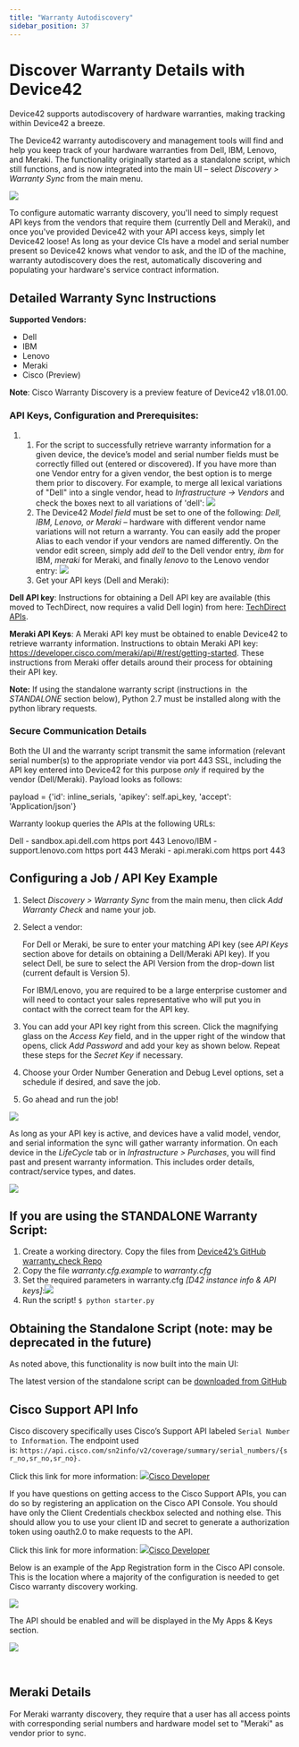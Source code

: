 ```yaml
---
title: "Warranty Autodiscovery"
sidebar_position: 37
---
```


# Discover Warranty Details with Device42

Device42 supports autodiscovery of hardware warranties, making tracking within Device42 a breeze.

The Device42 warranty autodiscovery and management tools will find and help you keep track of your hardware warranties from Dell, IBM, Lenovo, and Meraki. The functionality originally started as a standalone script, which still functions, and is now integrated into the main UI – select _Discovery > Warranty Sync_ from the main menu.

![](/assets/images/WEB-598_warranty-ad-menu-700x346.png)

To configure automatic warranty discovery, you'll need to simply request API keys from the vendors that require them (currently Dell and Meraki), and once you've provided Device42 with your API access keys, simply let Device42 loose! As long as your device CIs have a model and serial number present so Device42 knows what vendor to ask, and the ID of the machine, warranty autodiscovery does the rest, automatically discovering and populating your hardware's service contract information.

## Detailed Warranty Sync Instructions

**Supported Vendors:**

- Dell
- IBM
- Lenovo
- Meraki
- Cisco (Preview)

**Note**: Cisco Warranty Discovery is a preview feature of Device42 v18.01.00.

### API Keys, Configuration and Prerequisites:

1. 1. For the script to successfully retrieve warranty information for a given device, the device’s model and serial number fields must be correctly filled out (entered or discovered). If you have more than one Vendor entry for a given vendor, the best option is to merge them prior to discovery. For example, to merge all lexical variations of "Dell" into a single vendor, head to _Infrastructure -> Vendors_ and check the boxes next to all variations of 'dell': ![](/assets/images/WEB-598_warranty-ad-merge-vendors.png)
    2. The Device42 _Model field_ must be set to one of the following: _Dell, IBM, Lenovo, or Meraki_ – hardware with different vendor name variations will not return a warranty. You can easily add the proper Alias to each vendor if your vendors are named differently. On the vendor edit screen, simply add _dell_ to the Dell vendor entry, _ibm_ for IBM, _meraki_ for Meraki, and finally _lenovo_ to the Lenovo vendor entry: ![](/assets/images/WEB-598_warranty-ad-vendor-change-1-700x523.png)
    3. Get your API keys (Dell and Meraki):

**Dell API key**: Instructions for obtaining a Dell API key are available (this moved to TechDirect, now requires a valid Dell login) from here: [TechDirect APIs](https://techdirect.dell.com/portal/AboutAPIs.aspx).

**Meraki API Keys**: A Meraki API key must be obtained to enable Device42 to retrieve warranty information. Instructions to obtain Meraki API key: https://developer.cisco.com/meraki/api/#/rest/getting-started. These instructions from Meraki offer details around their process for obtaining their API key.

**Note:** If using the standalone warranty script (instructions in  the _STANDALONE_ section below), Python 2.7 must be installed along with the python library requests.

### Secure Communication Details

Both the UI and the warranty script transmit the same information (relevant serial number(s) to the appropriate vendor via port 443 SSL, including the API key entered into Device42 for this purpose _only_ if required by the vendor (Dell/Meraki). Payload looks as follows:

payload = {'id': inline\_serials, 'apikey': self.api\_key, 'accept': 'Application/json'}

Warranty lookup queries the APIs at the following URLs:

Dell - sandbox.api.dell.com https port 443
Lenovo/IBM - support.lenovo.com https port 443
Meraki - api.meraki.com https port 443

## Configuring a Job / API Key Example

1. Select _Discovery > Warranty Sync_ from the main menu, then click _Add Warranty Check_ and name your job.
2. Select a vendor:
    
    For Dell or Meraki, be sure to enter your matching API key (see _API Keys_ section above for details on obtaining a Dell/Meraki API key). If you select Dell, be sure to select the API Version from the drop-down list (current default is Version 5).
    
    For IBM/Lenovo, you are required to be a large enterprise customer and will need to contact your sales representative who will put you in contact with the correct team for the API key.
    
3. You can add your API key right from this screen. Click the magnifying glass on the _Access Key_ field, and in the upper right of the window that opens, click _Add Password_ and add your key as shown below. Repeat these steps for the _Secret Key_ if necessary.
4. Choose your Order Number Generation and Debug Level options, set a schedule if desired, and save the job.
5. Go ahead and run the job!

![](/assets/images/WEB-598_warranty-ad-add-Dell-access-key-700x333.png)

As long as your API key is active, and devices have a valid model, vendor, and serial information the sync will gather warranty information. On each device in the _LifeCycle_ tab or in _Infrastructure > Purchases_, you will find past and present warranty information. This includes order details, contract/service types, and dates.

![](/assets/images/WEB-598_warranty-ad-purchase-support-tab.png)

## If you are using the STANDALONE Warranty Script:

1. Create a working directory. Copy the files from [Device42’s GitHub warranty\_check Repo](https://github.com/device42/warranty_check/)
2. Copy the file _warranty.cfg.example_ to _warranty.cfg_
3. Set the required parameters in warranty.cfg _\[D42 instance info & API keys\]_:![](/assets/images/WEB-598_warranty-ad-standalone-script-700x334.png)
4. Run the script! `$ python starter.py`

## Obtaining the Standalone Script (note: may be deprecated in the future)

As noted above, this functionality is now built into the main UI:

The latest version of the standalone script can be [downloaded from GitHub](https://github.com/device42/warranty_check/archive/master.zip)

## Cisco Support API Info

Cisco discovery specifically uses Cisco’s Support API labeled `Serial Number to Information`. The endpoint used is: `https://api.cisco.com/sn2info/v2/coverage/summary/serial_numbers/{sr_no,sr_no,sr_no}.`

Click this link for more information: [![](https://static.production.devnetcloud.com/images/favicon.ico)Cisco Developer](https://developer.cisco.com/docs/support-apis/#!serial-number-to-information/get-coverage-summary-by-serial-numbers)

If you have questions on getting access to the Cisco Support APIs, you can do so by registering an application on the Cisco API Console. You should have only the Client Credentials checkbox selected and nothing else. This should allow you to use your client ID and secret to generate a authorization token using oauth2.0 to make requests to the API.

Click this link for more information: [![](https://static.production.devnetcloud.com/images/favicon.ico)Cisco Developer](https://developer.cisco.com/docs/support-apis/#!application-registration/application-registration)

Below is an example of the App Registration form in the Cisco API console. This is the location where a majority of the configuration is needed to get Cisco warranty discovery working.

![](/assets/images/18.04.00_affinity-groups-timeline-2-700x311.png)

The API should be enabled and will be displayed in the My Apps & Keys section.

![](/assets/images/18.04.00_affinity-groups-device-calc-page-700x292.png)

 

## Meraki Details

For Meraki warranty discovery, they require that a user has all access points with corresponding serial numbers and hardware model set to "Meraki" as vendor prior to sync.
